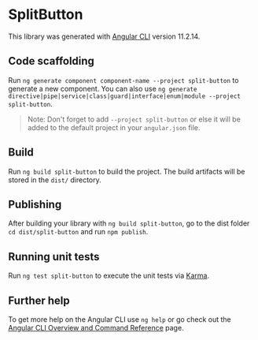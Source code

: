 # SplitButton

This library was generated with [Angular CLI](https://github.com/angular/angular-cli) version 11.2.14.

## Code scaffolding

Run `ng generate component component-name --project split-button` to generate a new component. You can also use `ng generate directive|pipe|service|class|guard|interface|enum|module --project split-button`.
> Note: Don't forget to add `--project split-button` or else it will be added to the default project in your `angular.json` file. 

## Build

Run `ng build split-button` to build the project. The build artifacts will be stored in the `dist/` directory.

## Publishing

After building your library with `ng build split-button`, go to the dist folder `cd dist/split-button` and run `npm publish`.

## Running unit tests

Run `ng test split-button` to execute the unit tests via [Karma](https://karma-runner.github.io).

## Further help

To get more help on the Angular CLI use `ng help` or go check out the [Angular CLI Overview and Command Reference](https://angular.io/cli) page.
